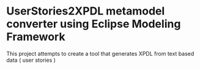 # UserStories2XPDL metamodel converter using Eclipse Modeling Framework
This project attempts to create a tool that generates XPDL from text based data ( user stories )
